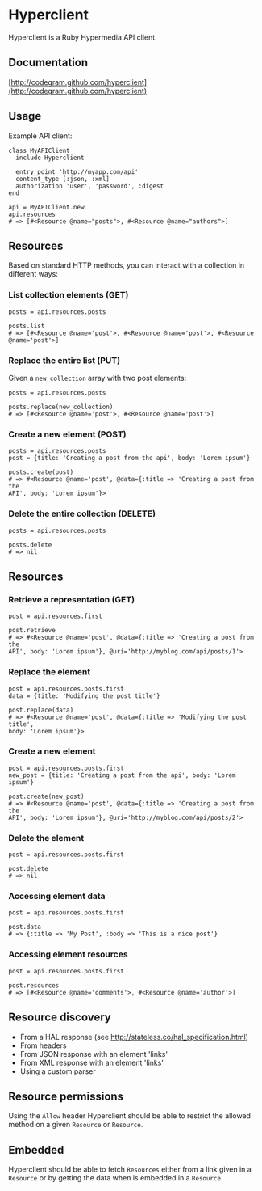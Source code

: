 # Hyperclient

Hyperclient is a Ruby Hypermedia API client.

## Documentation

[http://codegram.github.com/hyperclient](http://codegram.github.com/hyperclient)

## Usage

Example API client:

    class MyAPIClient
      include Hyperclient

      entry_point 'http://myapp.com/api'
      content_type [:json, :xml]
      authorization 'user', 'password', :digest 
    end

    api = MyAPIClient.new
    api.resources
    # => [#<Resource @name="posts">, #<Resource @name="authors">]

## Resources

Based on standard HTTP methods, you can interact with a collection in different
ways:

### List collection elements (GET)

    posts = api.resources.posts

    posts.list
    # => [#<Resource @name='post'>, #<Resource @name='post'>, #<Resource @name='post'>]

### Replace the entire list (PUT)

Given a `new_collection` array with two post elements:

    posts = api.resources.posts

    posts.replace(new_collection)
    # => [#<Resource @name='post'>, #<Resource @name='post'>]

### Create a new element (POST)

    posts = api.resources.posts
    post = {title: 'Creating a post from the api', body: 'Lorem ipsum'}

    posts.create(post)
    # => #<Resource @name='post', @data={:title => 'Creating a post from the
    API', body: 'Lorem ipsum'}>


### Delete the entire collection (DELETE)

    posts = api.resources.posts

    posts.delete
    # => nil

## Resources

### Retrieve a representation (GET)

    post = api.resources.first

    post.retrieve
    # => #<Resource @name='post', @data={:title => 'Creating a post from the
    API', body: 'Lorem ipsum'}, @uri='http://myblog.com/api/posts/1'>

### Replace the element

    post = api.resources.posts.first
    data = {title: 'Modifying the post title'}

    post.replace(data)
    # => #<Resource @name='post', @data={:title => 'Modifying the post title',
    body: 'Lorem ipsum'}>

### Create a new element

    post = api.resources.posts.first
    new_post = {title: 'Creating a post from the api', body: 'Lorem ipsum'}

    post.create(new_post)
    # => #<Resource @name='post', @data={:title => 'Creating a post from the
    API', body: 'Lorem ipsum'}, @uri='http://myblog.com/api/posts/2'>

### Delete the element

    post = api.resources.posts.first

    post.delete
    # => nil

### Accessing element data

    post = api.resources.posts.first

    post.data
    # => {:title => 'My Post', :body => 'This is a nice post'}

### Accessing element resources

    post = api.resources.posts.first

    post.resources
    # => [#<Resource @name='comments'>, #<Resource @name='author'>]

## Resource discovery

* From a HAL response (see http://stateless.co/hal_specification.html)
* From headers
* From JSON response with an element 'links'
* From XML response with an element 'links'
* Using a custom parser

## Resource permissions

Using the `Allow` header Hyperclient should be able to restrict the allowed
method on a given `Resource` or `Resource`.

## Embedded

Hyperclient should be able to fetch `Resources` either from a link given in a
`Resource` or by getting the data when is embedded in a `Resource`.